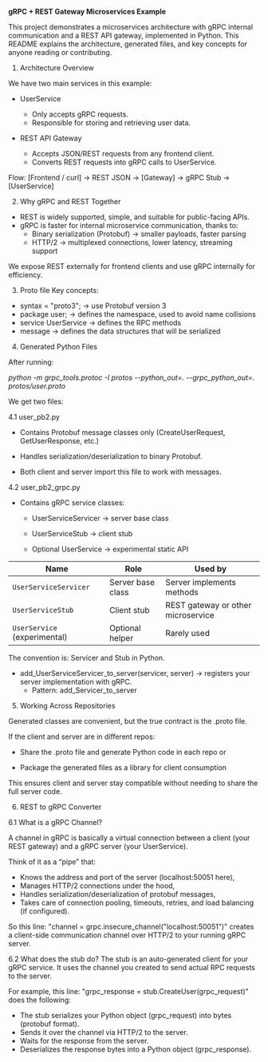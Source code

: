 **gRPC + REST Gateway Microservices Example**

This project demonstrates a microservices architecture with gRPC internal communication and a REST API gateway, implemented in Python. This README explains the architecture, generated files, and key concepts for anyone reading or contributing.

1. Architecture Overview

We have two main services in this example:
- UserService
  - Only accepts gRPC requests.
  - Responsible for storing and retrieving user data.

- REST API Gateway
  - Accepts JSON/REST requests from any frontend client.
  - Converts REST requests into gRPC calls to UserService.

Flow:
[Frontend / curl] → REST JSON → [Gateway] → gRPC Stub → [UserService]


2. Why gRPC and REST Together
- REST is widely supported, simple, and suitable for public-facing APIs.
- gRPC is faster for internal microservice communication, thanks to:
    - Binary serialization (Protobuf) → smaller payloads, faster parsing
    - HTTP/2 → multiplexed connections, lower latency, streaming support

We expose REST externally for frontend clients and use gRPC internally for efficiency.

3. Proto file
Key concepts:
- syntax = "proto3"; → use Protobuf version 3
- package user; → defines the namespace, used to avoid name collisions
- service UserService → defines the RPC methods
- message → defines the data structures that will be serialized


4. Generated Python Files

After running:

*python -m grpc_tools.protoc -I protos --python_out=. --grpc_python_out=. protos/user.proto*

We get two files:

4.1 user_pb2.py
- Contains Protobuf message classes only (CreateUserRequest, GetUserResponse, etc.)

- Handles serialization/deserialization to binary Protobuf.

- Both client and server import this file to work with messages.

4.2 user_pb2_grpc.py
- Contains gRPC service classes:

    - UserServiceServicer → server base class

    -  UserServiceStub → client stub

    - Optional UserService → experimental static API

| Name                         | Role              | Used by                            |
| ---------------------------- | ----------------- | ---------------------------------- |
| `UserServiceServicer`        | Server base class | Server implements methods          |
| `UserServiceStub`            | Client stub       | REST gateway or other microservice |
| `UserService` (experimental) | Optional helper   | Rarely used                        |

The convention is: <ServiceName>Servicer and <ServiceName>Stub in Python.
- add_UserServiceServicer_to_server(servicer, server) → registers your server implementation with gRPC.
    - Pattern: add_<ServiceName>Servicer_to_server

5. Working Across Repositories

Generated classes are convenient, but the true contract is the .proto file.

If the client and server are in different repos:

- Share the .proto file and generate Python code in each repo or

- Package the generated files as a library for client consumption

This ensures client and server stay compatible without needing to share the full server code.

6. REST to gRPC Converter

6.1 What is a gRPC Channel?

A channel in gRPC is basically a virtual connection between a client (your REST gateway) and a gRPC server (your UserService).

Think of it as a “pipe” that:

- Knows the address and port of the server (localhost:50051 here),
- Manages HTTP/2 connections under the hood,
- Handles serialization/deserialization of protobuf messages,
- Takes care of connection pooling, timeouts, retries, and load balancing (if configured).

So this line: "channel = grpc.insecure_channel("localhost:50051")" creates a client-side communication channel over HTTP/2 to your running gRPC server.

6.2 What does the stub do?
The stub is an auto-generated client for your gRPC service.
It uses the channel you created to send actual RPC requests to the server.

For example, this line: "grpc_response = stub.CreateUser(grpc_request)" does the following:
- The stub serializes your Python object (grpc_request) into bytes (protobuf format).
- Sends it over the channel via HTTP/2 to the server.
- Waits for the response from the server.
- Deserializes the response bytes into a Python object (grpc_response).
